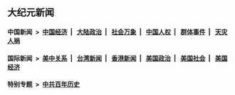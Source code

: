 ## 大纪元新闻

#### 中国新闻 &nbsp;>&nbsp; [中国经济](indexes/ncid283/README.md?07041245) &nbsp;| &nbsp; [大陆政治](indexes/ncid277/README.md?07041245) &nbsp;| &nbsp; [社会万象](indexes/ncid282/README.md?07041245) &nbsp;| &nbsp; [中国人权](indexes/ncid278/README.md?07041245) &nbsp;| &nbsp; [群体事件](indexes/ncid279/README.md?07041245) &nbsp;| &nbsp; [天灾人祸](indexes/ncid280/README.md?07041245)

#### 国际新闻 &nbsp;>&nbsp; [美中关系](indexes/nf1412576/README.md?07041245) &nbsp;| &nbsp; [台湾新闻](indexes/ncid1349361/README.md?07041245) &nbsp;| &nbsp; [香港新闻](indexes/ncid1349362/README.md?07041245) &nbsp;| &nbsp; [美国政治](indexes/ncid1078159/README.md?07041245) &nbsp;| &nbsp; [美国社会](indexes/ncid1078160/README.md?07041245) &nbsp;| &nbsp; [美国经济](indexes/ncid1078158/README.md?07041245)

#### 特别专题 &nbsp;>&nbsp; [中共百年历史](https://github.com/easy2view/epoch-special/blob/master/README.md?07041245)  
